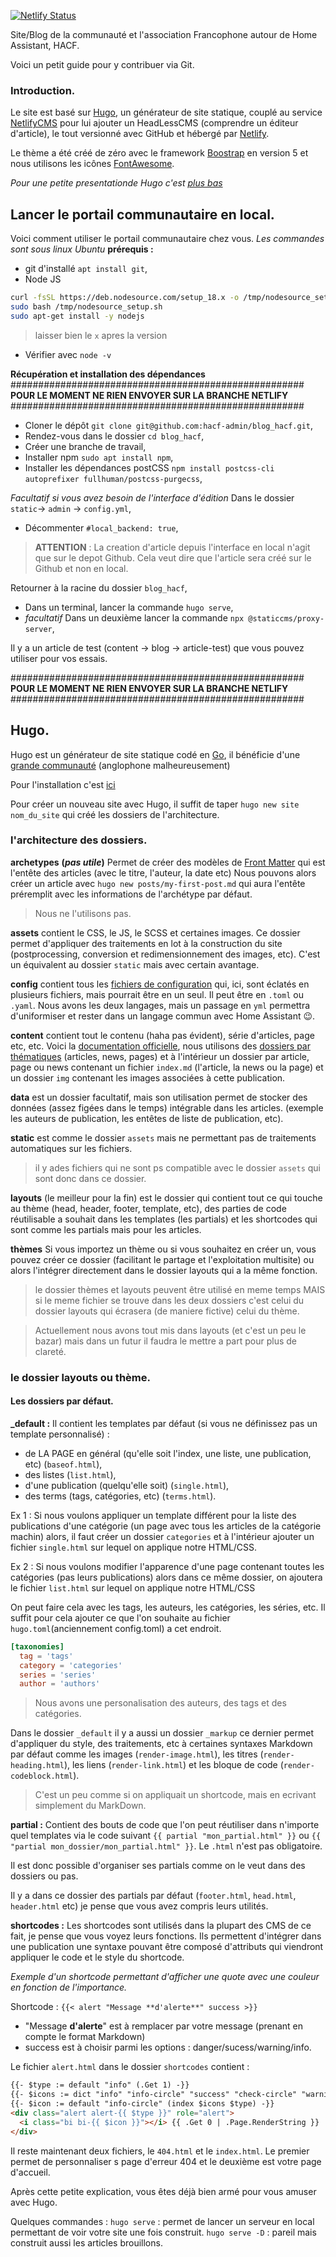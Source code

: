 [![Netlify Status](https://api.netlify.com/api/v1/badges/e318fb64-f86e-4572-bbc6-90598c22b842/deploy-status)](https://app.netlify.com/sites/hacf/deploys)

Site/Blog de la communauté et l'association Francophone autour de Home Assistant,  HACF.

Voici un petit guide pour y contribuer via Git.

### Introduction.

Le site est basé sur [Hugo](https://gohugo.io/), un générateur de site statique, couplé au service [NetlifyCMS](https://www.netlifycms.org/?lang=fr&hl=fr) pour lui ajouter un HeadLessCMS (comprendre un éditeur d'article), le tout versionné avec GitHub et hébergé par [Netlify](https://www.netlify.com/).

Le thème a été créé de zéro avec le framework [Boostrap](https://getbootstrap.com/) en version 5 et nous utilisons les icônes [FontAwesome](https://fontawesome.com/).

*Pour une petite presentationde Hugo c'est [plus bas](#hugo)*

## Lancer le portail communautaire en local.
Voici comment utiliser le portail communautaire chez vous.
*Les commandes sont sous linux Ubuntu*
**prérequis :**
* git d'installé `apt install git`,
* Node JS
```bash
curl -fsSL https://deb.nodesource.com/setup_18.x -o /tmp/nodesource_setup.sh
sudo bash /tmp/nodesource_setup.sh
sudo apt-get install -y nodejs
```
>laisser bien le `x` apres la version

* Vérifier avec `node -v`

**Récupération et installation des dépendances**
#####################################################
**POUR LE MOMENT NE RIEN ENVOYER SUR LA BRANCHE NETLIFY**
#####################################################
* Cloner le dépôt `git clone git@github.com:hacf-admin/blog_hacf.git`,
* Rendez-vous dans le dossier `cd blog_hacf`,
* Créer une branche de travail,
* Installer npm `sudo apt install npm`,
* Installer les dépendances postCSS `npm install postcss-cli autoprefixer fullhuman/postcss-purgecss`,

*Facultatif si vous avez besoin de l'interface d'édition*
Dans le dossier `static`-> `admin` -> `config.yml`,
* Décommenter `#local_backend: true`,

>**ATTENTION** : La creation d'article depuis l'interface en local n'agit que sur le depot Github. Cela veut dire que l'article sera créé sur le Github et non en local.

Retourner à la racine du dossier `blog_hacf`,
* Dans un terminal, lancer la commande `hugo serve`,
* *facultatif* Dans un deuxième lancer la commande `npx @staticcms/proxy-server`,

Il y a un article de test (content -> blog -> article-test) que vous pouvez utiliser pour vos essais.

#####################################################
**POUR LE MOMENT NE RIEN ENVOYER SUR LA BRANCHE NETLIFY**
#####################################################

## Hugo.
Hugo est un générateur de site statique codé en [Go](https://go.dev/), il bénéficie d'une [grande communauté](https://discourse.gohugo.io/) (anglophone malheureusement)

Pour l'installation c'est [ici](https://gohugo.io/installation/)

Pour créer un nouveau site avec Hugo, il suffit de taper `hugo new site nom_du_site` qui créé les dossiers de l'architecture.
### l'architecture des dossiers.
**archetypes** **(*pas utile*)** Permet de créer des modèles de [Front Matter](https://gohugo.io/content-management/front-matter/) qui est l'entête des articles (avec le titre, l'auteur, la date etc)
Nous pouvons alors créer un article avec `hugo new posts/my-first-post.md` qui aura l'entête préremplit avec les informations de l'archétype par défaut.
>Nous ne l'utilisons pas.

**assets** contient le CSS, le JS, le SCSS et certaines images. Ce dossier permet d'appliquer des traitements en lot à la construction du site (postprocessing, conversion et redimensionnement des images, etc).
C'est un équivalent au dossier `static` mais avec certain avantage.

**config** contient tous les [fichiers de configuration](https://gohugo.io/getting-started/configuration/) qui, ici, sont éclatés en plusieurs fichiers, mais pourrait être en un seul. Il peut être en `.toml` ou `.yaml`. Nous avons les deux langages, mais un passage en `yml` permettra d'uniformiser et rester dans un langage commun avec Home Assistant :wink:.

**content** contient tout le contenu (haha pas évident), série d'articles, page etc, etc. Voici la [documentation officielle](https://gohugo.io/content-management/organization/), nous utilisons des [dossiers par thématiques](https://gohugo.io/content-management/organization/#page-bundles) (articles, news, pages) et à l'intérieur un dossier par article, page ou news contenant un fichier `index.md` (l'article, la news ou la page) et un dossier `img` contenant les images associées à cette publication.

**data** est un dossier facultatif, mais son utilisation permet de stocker des données (assez figées dans le temps) intégrable dans les articles. (exemple les auteurs de publication, les entêtes de liste de publication, etc).

**static** est comme le dossier `assets` mais ne permettant pas de traitements automatiques sur les fichiers.
>il y ades fichiers qui ne sont ps compatible avec le dossier `assets` qui sont donc dans ce dossier.

**layouts** (le meilleur pour la fin) est le dossier qui contient tout ce qui touche au thème (head, header, footer, template, etc), des parties de code réutilisable a souhait dans les templates (les partials) et les shortcodes qui sont comme les partials mais pour les articles.

**thèmes** Si vous importez un thème ou si vous souhaitez en créer un, vous pouvez créer ce dossier (facilitant le partage et l'exploitation multisite) ou alors l'intégrer directement dans le dossier layouts qui a la même fonction.

>le dossier thèmes et layouts peuvent être utilisé en meme temps MAIS si le meme fichier se trouve dans les deux dossiers c'est celui du dossier layouts qui écrasera (de maniere fictive) celui du thème.

>Actuellement nous avons tout mis dans layouts (et c'est un peu le bazar) mais dans un futur il faudra le mettre a part pour plus de clareté.

### le dossier layouts ou thème.
#### Les dossiers par défaut.
**_default :** Il contient les templates par défaut (si vous ne définissez pas un template personnalisé) :
* de LA PAGE en général (qu'elle soit l'index, une liste, une publication, etc) (`baseof.html`),
* des listes (`list.html`),
* d'une publication (quelqu'elle soit) (`single.html`),
* des terms (tags, catégories, etc) (`terms.html`).

Ex 1 : Si nous voulons appliquer un template différent pour la liste des publications d'une catégorie (un page avec tous les articles de la catégorie machin) alors, il faut créer un dossier `categories` et à l'intérieur ajouter un fichier `single.html` sur lequel on applique notre HTML/CSS.

Ex 2 : Si nous voulons modifier l'apparence d'une page contenant toutes les catégories (pas leurs publications) alors dans ce même dossier, on ajoutera le fichier `list.html` sur lequel on applique notre HTML/CSS

On peut faire cela avec les tags, les auteurs, les catégories, les séries, etc. Il suffit pour cela ajouter ce que l'on souhaite au fichier `hugo.toml`(anciennement config.toml) a cet endroit.

```toml
[taxonomies]
  tag = 'tags'
  category = 'categories'
  series = 'series'
  author = 'authors'
```
>Nous avons une personalisation des auteurs, des tags et des catégories.

Dans le dossier `_default` il y a aussi un dossier `_markup` ce dernier permet d'appliquer du style, des traitements, etc à certaines syntaxes Markdown par défaut comme les images (`render-image.html`), les titres (`render-heading.html`), les liens (`render-link.html`) et les bloque de code (`render-codeblock.html`).
>C'est un peu comme si on appliquait un shortcode, mais en ecrivant simplement du MarkDown.

**partial :** Contient des bouts de code que l'on peut réutiliser dans n'importe quel templates via le code suivant `{{ partial "mon_partial.html" }}` ou `{{ "partial mon_dossier/mon_partial.html" }}`. Le `.html` n'est pas obligatoire.

Il est donc possible d'organiser ses partials comme on le veut dans des dossiers ou pas.

Il y a dans ce dossier des partials par défaut (`footer.html`, `head.html`, `header.html` etc) je pense que vous avez compris leurs utilités.

**shortcodes :** Les shortcodes sont utilisés dans la plupart des CMS de ce fait, je pense que vous voyez leurs fonctions. Ils permettent d'intégrer dans une publication une syntaxe pouvant être composé d'attributs qui viendront appliquer le code et le style du shortcode.

*Exemple d'un shortcode permettant d'afficher une quote avec une couleur en fonction de l'importance.*

Shortcode : `{{< alert "Message **d'alerte**" success >}}`
* "Message **d'alerte**" est à remplacer par votre message (prenant en compte le format Markdown)
* success est à choisir parmi les options : danger/sucess/warning/info.

Le fichier `alert.html` dans le dossier `shortcodes` contient :
```html
{{- $type := default "info" (.Get 1) -}}
{{- $icons := dict "info" "info-circle" "success" "check-circle" "warning" "exclamation-triangle" "danger" "x-circle"}}
{{- $icon := default "info-circle" (index $icons $type) -}}
<div class="alert alert-{{ $type }}" role="alert">
  <i class="bi bi-{{ $icon }}"></i> {{ .Get 0 | .Page.RenderString }}
</div>
```

Il reste maintenant deux fichiers, le `404.html` et le `index.html`.
Le premier permet de personnaliser s page d'erreur 404 et le deuxième est votre page d'accueil.

Après cette petite explication, vous êtes déjà bien armé pour vous amuser avec Hugo.

Quelques commandes :
`hugo serve` : permet de lancer un serveur en local permettant de voir votre site une fois construit.
`hugo serve -D` : pareil mais construit aussi les articles brouillons.